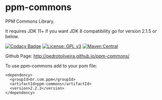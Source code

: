 ppm-commons
===========

PPM Commons Library.

It requires JDK 11+ if you want JDK 8 compatibility go for version 2.1.5 or below.


[![Codacy Badge](https://api.codacy.com/project/badge/Grade/2f6875058e2a4d0f9b26ad28e296a7e8)](https://www.codacy.com/app/pedro.oliveira20/ppm-commons?utm_source=github.com&utm_medium=referral&utm_content=pedrotoliveira/ppm-commons&utm_campaign=badger)
[![License: GPL v3](https://img.shields.io/badge/License-GPLv3-blue.svg)](https://www.gnu.org/licenses/gpl-3.0)
[![Maven Central](https://maven-badges.herokuapp.com/maven-central/br.com.ppm/ppm-commons/badge.svg)](https://maven-badges.herokuapp.com/maven-central/br.com.ppm/ppm-commons)

Github Page: http://pedrotoliveira.github.io/ppm-commons/

To use ppm-commons add to your pom file:
```
<dependency>
  <groupId>br.com.ppm</groupId>
  <artifactId>ppm-commons</artifactId>
  <version>2.2.2</version>
</dependency>
```
